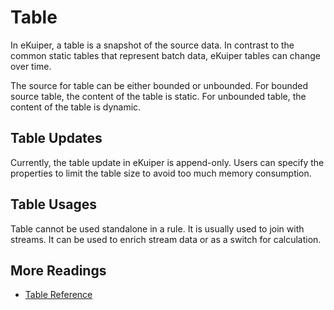 # Table

In eKuiper, a table is a snapshot of the source data. In contrast to the common static tables that represent batch data, eKuiper tables can change over time.

The source for table can be either bounded or unbounded. For bounded source table, the content of the table is static. For unbounded table, the content of the table is dynamic.

## Table Updates

Currently, the table update in eKuiper is append-only. Users can specify the properties to limit the table size to avoid too much memory consumption.

## Table Usages

Table cannot be used standalone in a rule. It is usually used to join with streams. It can be used to enrich stream data or as a switch for calculation.

## More Readings

- [Table Reference](../../sqls/tables.md)